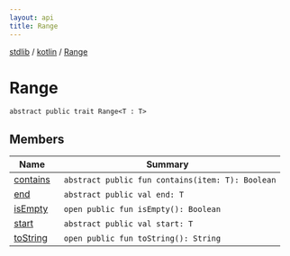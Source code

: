 ```yaml
---
layout: api
title: Range
---
```

[stdlib](../../index.html) / [kotlin](../index.html) / [Range](index.html)

# Range

```
abstract public trait Range<T : T> 
```
## Members
| Name | Summary |
|------|---------|
|[contains](contains.html)|&nbsp;&nbsp;`abstract public fun contains(item: T): Boolean`<br>|
|[end](end.html)|&nbsp;&nbsp;`abstract public val end: T`<br>|
|[isEmpty](isEmpty.html)|&nbsp;&nbsp;`open public fun isEmpty(): Boolean`<br>|
|[start](start.html)|&nbsp;&nbsp;`abstract public val start: T`<br>|
|[toString](toString.html)|&nbsp;&nbsp;`open public fun toString(): String`<br>|
